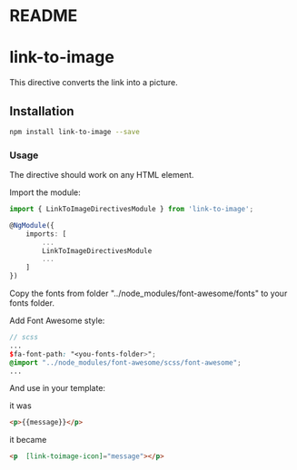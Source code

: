 # README #

# link-to-image
This directive converts the link into a picture.

## Installation 
```sh
npm install link-to-image --save
```

### Usage
The directive should work on any HTML element.

Import the module:
```ts
import { LinkToImageDirectivesModule } from 'link-to-image';

@NgModule({
    imports: [
        ...
        LinkToImageDirectivesModule
        ...
    ]
})
```

Copy the fonts from folder "../node_modules/font-awesome/fonts" to your fonts folder.

Add Font Awesome style:
```scss
// scss
...
$fa-font-path: "<you-fonts-folder>";
@import "../node_modules/font-awesome/scss/font-awesome";
...
```

And use in your template:

it was
```html
<p>{{message}}</p>
```

it became
```html
<p  [link-toimage-icon]="message"></p>
```



